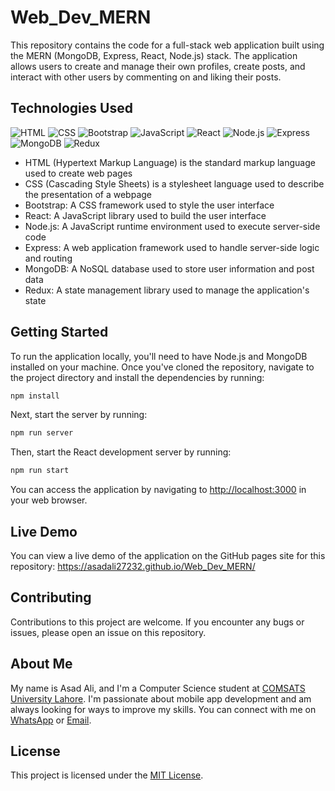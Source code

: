 # Web_Dev_MERN

This repository contains the code for a full-stack web application built using the MERN (MongoDB, Express, React, Node.js) stack. The application allows users to create and manage their own profiles, create posts, and interact with other users by commenting on and liking their posts.

## Technologies Used

![HTML](https://img.shields.io/badge/-HTML-orange)
![CSS](https://img.shields.io/badge/-CSS-blue)
![Bootstrap](https://img.shields.io/badge/-Bootstrap-purple)
![JavaScript](https://img.shields.io/badge/-JavaScript-yellow)
![React](https://img.shields.io/badge/-React-blue)
![Node.js](https://img.shields.io/badge/-Node.js-green)
![Express](https://img.shields.io/badge/-Express-red)
![MongoDB](https://img.shields.io/badge/-MongoDB-green)
![Redux](https://img.shields.io/badge/-Redux-purple)

- HTML (Hypertext Markup Language) is the standard markup language used to create web pages
- CSS (Cascading Style Sheets) is a stylesheet language used to describe the presentation of a webpage
- Bootstrap: A CSS framework used to style the user interface
- React: A JavaScript library used to build the user interface
- Node.js: A JavaScript runtime environment used to execute server-side code
- Express: A web application framework used to handle server-side logic and routing
- MongoDB: A NoSQL database used to store user information and post data
- Redux: A state management library used to manage the application's state

## Getting Started

To run the application locally, you'll need to have Node.js and MongoDB installed on your machine. Once you've cloned the repository, navigate to the project directory and install the dependencies by running:
```sh
npm install
```
Next, start the server by running:
```sh
npm run server
```
Then, start the React development server by running:
```sh
npm run start
```

You can access the application by navigating to [http://localhost:3000](http://localhost:3000) in your web browser.

## Live Demo

You can view a live demo of the application on the GitHub pages site for this repository: https://asadali27232.github.io/Web_Dev_MERN/

## Contributing

Contributions to this project are welcome. If you encounter any bugs or issues, please open an issue on this repository.

## About Me
My name is Asad Ali, and I'm a Computer Science student at [COMSATS University Lahore](https://lahore.comsats.edu.pk/default.aspx). I'm passionate about mobile app development and am always looking for ways to improve my skills. You can connect with me on [WhatsApp](https://wa.me/923074315952) or [Email](mailto:asadali27232@gmail.com).

## License

This project is licensed under the [MIT License](LICENSE).
